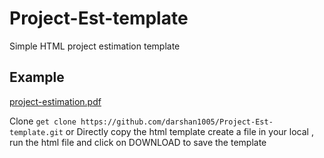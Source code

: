 # Project-Est-template
Simple HTML project estimation template
## Example
[project-estimation.pdf](https://github.com/user-attachments/files/20436528/project-estimation.pdf)

Clone `get clone https://github.com/darshan1005/Project-Est-template.git` 
or 
Directly copy the html template create a file in your local , run the html file and click on DOWNLOAD to save the template
